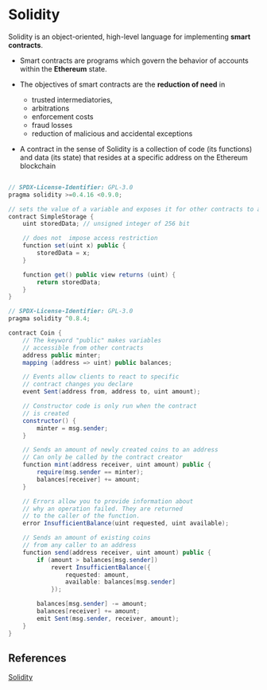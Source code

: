 # Solidity

Solidity is an object-oriented, high-level language for implementing **smart contracts**. 
- Smart contracts are programs which govern the behavior of accounts within the **Ethereum** state.
- The objectives of smart contracts are the **reduction of need** in
    - trusted intermediatories,
    - arbitrations
    - enforcement costs
    - fraud losses
    - reduction of malicious and accidental exceptions

- A contract in the sense of Solidity is a collection of code (its functions) and data (its state) that resides at a specific address on the Ethereum blockchain

```java

// SPDX-License-Identifier: GPL-3.0
pragma solidity >=0.4.16 <0.9.0;

// sets the value of a variable and exposes it for other contracts to access. 
contract SimpleStorage {
    uint storedData; // unsigned integer of 256 bit

    // does not  impose access restriction
    function set(uint x) public {
        storedData = x;
    }

    function get() public view returns (uint) {
        return storedData;
    }
}
```

```java
// SPDX-License-Identifier: GPL-3.0
pragma solidity ^0.8.4;

contract Coin {
    // The keyword "public" makes variables
    // accessible from other contracts
    address public minter;
    mapping (address => uint) public balances;

    // Events allow clients to react to specific
    // contract changes you declare
    event Sent(address from, address to, uint amount);

    // Constructor code is only run when the contract
    // is created
    constructor() {
        minter = msg.sender;
    }

    // Sends an amount of newly created coins to an address
    // Can only be called by the contract creator
    function mint(address receiver, uint amount) public {
        require(msg.sender == minter);
        balances[receiver] += amount;
    }

    // Errors allow you to provide information about
    // why an operation failed. They are returned
    // to the caller of the function.
    error InsufficientBalance(uint requested, uint available);

    // Sends an amount of existing coins
    // from any caller to an address
    function send(address receiver, uint amount) public {
        if (amount > balances[msg.sender])
            revert InsufficientBalance({
                requested: amount,
                available: balances[msg.sender]
            });

        balances[msg.sender] -= amount;
        balances[receiver] += amount;
        emit Sent(msg.sender, receiver, amount);
    }
}
```

## References
[Solidity](https://docs.soliditylang.org/en/v0.8.11/)

